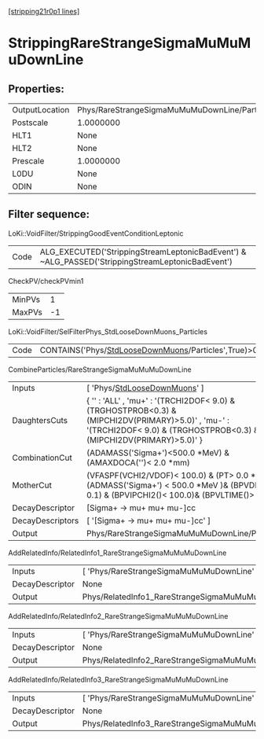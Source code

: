 [[stripping21r0p1 lines]](./stripping21r0p1-index)

# StrippingRareStrangeSigmaMuMuMuDownLine

## Properties:

|                |                                               |
|----------------|-----------------------------------------------|
| OutputLocation | Phys/RareStrangeSigmaMuMuMuDownLine/Particles |
| Postscale      | 1.0000000                                     |
| HLT1           | None                                          |
| HLT2           | None                                          |
| Prescale       | 1.0000000                                     |
| L0DU           | None                                          |
| ODIN           | None                                          |

## Filter sequence:

LoKi::VoidFilter/StrippingGoodEventConditionLeptonic

|      |                                                                                                  |
|------|--------------------------------------------------------------------------------------------------|
| Code | ALG_EXECUTED('StrippingStreamLeptonicBadEvent') & ~ALG_PASSED('StrippingStreamLeptonicBadEvent') |

CheckPV/checkPVmin1

|        |     |
|--------|-----|
| MinPVs | 1   |
| MaxPVs | -1  |

LoKi::VoidFilter/SelFilterPhys_StdLooseDownMuons_Particles

|      |                                                                                                             |
|------|-------------------------------------------------------------------------------------------------------------|
| Code | CONTAINS('Phys/[StdLooseDownMuons](./stripping21r0p1-commonparticles-stdloosedownmuons)/Particles',True)\>0 |

CombineParticles/RareStrangeSigmaMuMuMuDownLine

|                  |                                                                                                                                                                              |
|------------------|------------------------------------------------------------------------------------------------------------------------------------------------------------------------------|
| Inputs           | [ 'Phys/[StdLooseDownMuons](./stripping21r0p1-commonparticles-stdloosedownmuons)' ]                                                                                        |
| DaughtersCuts    | { '' : 'ALL' , 'mu+' : '(TRCHI2DOF\< 9.0) & (TRGHOSTPROB\<0.3) & (MIPCHI2DV(PRIMARY)\>5.0)' , 'mu-' : '(TRCHI2DOF\< 9.0) & (TRGHOSTPROB\<0.3) & (MIPCHI2DV(PRIMARY)\>5.0)' } |
| CombinationCut   | (ADAMASS('Sigma+')\<500.0 \*MeV) & (AMAXDOCA('')\< 2.0 \*mm)                                                                                                                 |
| MotherCut        | (VFASPF(VCHI2/VDOF)\< 100.0) & (PT\> 0.0 \*MeV)& (ADMASS('Sigma+') \< 500.0 \*MeV )& (BPVDIRA \> 0.1) & (BPVIPCHI2()\< 100.0)& (BPVLTIME()\> 2 \* ps)                        |
| DecayDescriptor  | [Sigma+ -\> mu+ mu+ mu-]cc                                                                                                                                                 |
| DecayDescriptors | [ '[Sigma+ -\> mu+ mu+ mu-]cc' ]                                                                                                                                         |
| Output           | Phys/RareStrangeSigmaMuMuMuDownLine/Particles                                                                                                                                |

AddRelatedInfo/RelatedInfo1_RareStrangeSigmaMuMuMuDownLine

|                 |                                                            |
|-----------------|------------------------------------------------------------|
| Inputs          | [ 'Phys/RareStrangeSigmaMuMuMuDownLine' ]                |
| DecayDescriptor | None                                                       |
| Output          | Phys/RelatedInfo1_RareStrangeSigmaMuMuMuDownLine/Particles |

AddRelatedInfo/RelatedInfo2_RareStrangeSigmaMuMuMuDownLine

|                 |                                                            |
|-----------------|------------------------------------------------------------|
| Inputs          | [ 'Phys/RareStrangeSigmaMuMuMuDownLine' ]                |
| DecayDescriptor | None                                                       |
| Output          | Phys/RelatedInfo2_RareStrangeSigmaMuMuMuDownLine/Particles |

AddRelatedInfo/RelatedInfo3_RareStrangeSigmaMuMuMuDownLine

|                 |                                                            |
|-----------------|------------------------------------------------------------|
| Inputs          | [ 'Phys/RareStrangeSigmaMuMuMuDownLine' ]                |
| DecayDescriptor | None                                                       |
| Output          | Phys/RelatedInfo3_RareStrangeSigmaMuMuMuDownLine/Particles |
